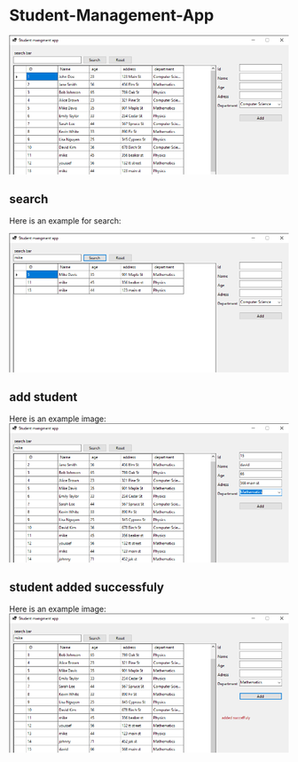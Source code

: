 # Student-Management-App
<img src="WinFormsApp/images/1.png" alt="" >

## search
Here is an example for search:

<img src="WinFormsApp/images/2.png" alt="" >

## add student
Here is an example image:
<img src="WinFormsApp/images/3.png" alt="" >

## student added successfuly
Here is an example image:
<img src="WinFormsApp/images/4.png" alt="" >